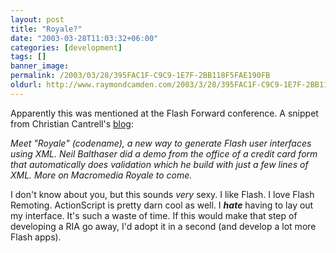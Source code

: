 ```yaml
---
layout: post
title: "Royale?"
date: "2003-03-28T11:03:32+06:00"
categories: [development]
tags: []
banner_image: 
permalink: /2003/03/28/395FAC1F-C9C9-1E7F-2BB118F5FAE190FB
oldurl: http://www.raymondcamden.com/2003/3/28/395FAC1F-C9C9-1E7F-2BB118F5FAE190FB
---
```


Apparently this was mentioned at the Flash Forward conference. A snippet from Christian Cantrell's <a href="http://markme.com/cantrell/weblog/index.cfm">blog</a>:

<i>
Meet "Royale" (codename), a new way to generate Flash user interfaces using XML. Neil Balthaser did a demo from the office of a credit card form that automatically does validation which he build with just a few lines of XML. More on Macromedia Royale to come.
</i>

I don't know about you, but this sounds <i>very</i> sexy. I like Flash. I love Flash Remoting. ActionScript is pretty darn cool as well. I <b><i>hate</i></b> having to lay out my interface. It's such a waste of time. If this would make that step of developing a RIA go away, I'd adopt it in a second (and develop a lot more Flash apps).